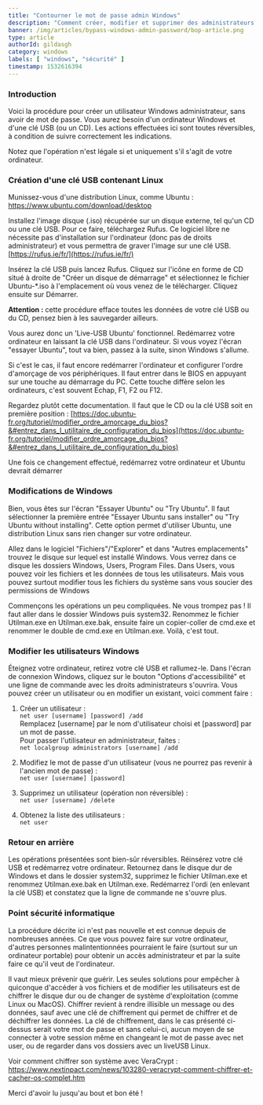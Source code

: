 ```yaml
---
title: "Contourner le mot de passe admin Windows"
description: "Comment créer, modifier et supprimer des administrateurs Windows sans avoir le mot de passe admin?"
banner: /img/articles/bypass-windows-admin-password/bop-article.png
type: article
authorId: gildasgh
category: windows
labels: [ "windows", "sécurité" ]
timestamp: 1532616394
---
```


### Introduction

Voici la procédure pour créer un utilisateur Windows administrateur, sans avoir de mot de passe. Vous aurez besoin d'un
ordinateur Windows et d'une clé USB (ou un CD). Les actions effectuées ici sont toutes réversibles, à condition de
suivre correctement les indications.

Notez que l'opération n'est légale si et uniquement s'il s'agit de votre ordinateur.

### Création d'une clé USB contenant Linux

Munissez-vous d'une distribution Linux, comme Ubuntu :  
<https://www.ubuntu.com/download/desktop>

Installez l'image disque (.iso) récupérée sur un disque externe, tel qu'un CD ou une clé USB. Pour ce faire, téléchargez
Rufus. Ce logiciel libre ne nécessite pas d'installation sur l'ordinateur (donc pas de droits administrateur) et vous
permettra de graver l'image sur une clé USB.  
[https://rufus.ie/fr/](https://rufus.ie/fr/)

Insérez la clé USB puis lancez Rufus. Cliquez sur l'icône en forme de CD situé à droite de "Créer un disque de
démarrage" et sélectionnez le fichier Ubuntu-*.iso à l'emplacement où vous venez de le télécharger. Cliquez ensuite sur
Démarrer.

**Attention :** cette procédure efface toutes les données de votre clé USB ou du CD, pensez bien à les sauvegarder
ailleurs.

Vous aurez donc un 'Live-USB Ubuntu' fonctionnel. Redémarrez votre ordinateur en laissant la clé USB dans l'ordinateur.
Si vous voyez l'écran "essayer Ubuntu", tout va bien, passez à la suite, sinon Windows s'allume.

Si c'est le cas, il faut encore redémarrer l'ordinateur et configurer l'ordre d'amorçage de vos périphériques. Il faut
entrer dans le BIOS en appuyant sur une touche au démarrage du PC. Cette touche diffère selon les ordinateurs, c'est
souvent Echap, F1, F2 ou F12.

Regardez plutôt cette documentation. Il faut que le CD ou la clé USB soit en première
position : [https://doc.ubuntu-fr.org/tutoriel/modifier_ordre_amorcage_du_bios?&#entrez_dans_l_utilitaire_de_configuration_du_bios](https://doc.ubuntu-fr.org/tutoriel/modifier_ordre_amorcage_du_bios?&#entrez_dans_l_utilitaire_de_configuration_du_bios)

Une fois ce changement effectué, redémarrez votre ordinateur et Ubuntu devrait démarrer

### Modifications de Windows

Bien, vous êtes sur l'écran "Essayer Ubuntu" ou "Try Ubuntu". Il faut sélectionner la première entrée "Essayer Ubuntu
sans installer" ou "Try Ubuntu without installing". Cette option permet d'utiliser Ubuntu, une distribution Linux sans
rien changer sur votre ordinateur.

Allez dans le logiciel "Fichiers"/"Explorer" et dans "Autres emplacements" trouvez le disque sur lequel est installé
Windows. Vous verrez dans ce disque les dossiers Windows, Users, Program Files. Dans Users, vous pouvez voir les
fichiers et les données de tous les utilisateurs. Mais vous pouvez surtout modifier tous les fichiers du système sans
vous soucier des permissions de Windows

Commençons les opérations un peu compliquées. Ne vous trompez pas ! Il faut aller dans le dossier Windows puis system32.
Renommez le fichier Utilman.exe en Utilman.exe.bak, ensuite faire un copier-coller de cmd.exe et renommer le double de
cmd.exe en Utilman.exe. Voilà, c'est tout.

### Modifier les utilisateurs Windows

Éteignez votre ordinateur, retirez votre clé USB et rallumez-le. Dans l'écran de connexion Windows, cliquez sur le
bouton "Options d'accessibilité" et une ligne de commande avec les droits administrateurs s'ouvrira. Vous pouvez créer
un utilisateur ou en modifier un existant, voici comment faire :

1. Créer un utilisateur :  
   `net user [username] [password] /add`  
   Remplacez \[username\] par le nom d'utilisateur choisi et \[password\] par un mot de passe.  
   Pour passer l'utilisateur en administrateur, faites :  
   `net localgroup administrators [username] /add`

2. Modifiez le mot de passe d'un utilisateur (vous ne pourrez pas revenir à l'ancien mot de passe) :  
   `net user [username] [password]`

3. Supprimez un utilisateur (opération non réversible) :  
   `net user [username] /delete`

4. Obtenez la liste des utilisateurs :  
   `net user`

### Retour en arrière

Les opérations présentées sont bien-sûr réversibles. Réinsérez votre clé USB et redémarrez votre ordinateur. Retournez
dans le disque dur de Windows et dans le dossier system32, supprimez le fichier Utilman.exe et renommez Utilman.exe.bak
en Utilman.exe. Redémarrez l'ordi (en enlevant la clé USB) et constatez que la ligne de commande ne s'ouvre plus.

### Point sécurité informatique

La procédure décrite ici n'est pas nouvelle et est connue depuis de nombreuses années. Ce que vous pouvez faire sur
votre ordinateur, d'autres personnes malintentionnées pourraient le faire (surtout sur un ordinateur portable) pour
obtenir un accès administrateur et par la suite faire ce qu'il veut de l'ordinateur.

Il vaut mieux prévenir que guérir. Les seules solutions pour empêcher à quiconque d'accéder à vos fichiers et de modifier
les utilisateurs est de chiffrer le disque dur ou de changer de système d'exploitation (comme Linux ou MacOS). Chiffrer
revient à rendre illisible un message ou des données, sauf avec une clé de chiffrement qui permet de chiffrer et de
déchiffrer les données. La clé de chiffrement, dans le cas présenté ci-dessus serait votre mot de passe et sans
celui-ci, aucun moyen de se connecter à votre session même en changeant le mot de passe avec net user, ou de regarder
dans vos dossiers avec un liveUSB Linux.

Voir comment chiffrer son système avec VeraCrypt :  
<https://www.nextinpact.com/news/103280-veracrypt-comment-chiffrer-et-cacher-os-complet.htm>

Merci d'avoir lu jusqu'au bout et bon été !

 
